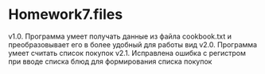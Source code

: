 # Homework7.files
v1.0. Программа умеет получать данные из файла cookbook.txt и преобразовывает его в более удобный для работы вид
v2.0. Программа умеет считать список покупок
v2.1. Исправлена ошибка с регистром при вводе списка блюд для формирования списка покупок